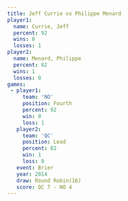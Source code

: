 ```yaml
---
title: Jeff Currie vs Philippe Menard
player1:                
  name: Currie, Jeff    
  percent: 92           
  wins: 0               
  losses: 1             
player2:                
  name: Menard, Philippe
  percent: 82           
  wins: 1               
  losses: 0             
games:
 - player1:          
     team: 'NO'      
     position: Fourth
     percent: 92     
     win: 0          
     loss: 1         
   player2:        
     team: 'QC'    
     position: Lead
     percent: 82   
     win: 1        
     loss: 0       
   event: Brier         
   year: 2014           
   draw: Round Robin(16)
   score: QC 7 - NO 4   
---
```

